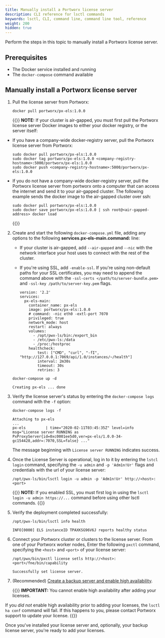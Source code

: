 ```yaml
---
title: Manually install a Portworx license server
description: CLI reference for lsctl commands
keywords: lsctl, CLI, command line, command line tool, reference
weight: 200
hidden: true
---
```


Perform the steps in this topic to manually install a Portworx license server.

## Prerequisites

* The Docker service installed and running
* The `docker-compose` command available

## Manually install a Portworx license server

1. Pull the license server from Portworx:

    ```text
    docker pull portworx/px-els:1.0.0
    ```

    {{<info>}}
**NOTE:** If your cluster is air-gapped, you must first pull the Portworx license server Docker images to either your docker registry, or the server itself:

  * If you have a company-wide docker-registry server, pull the Portworx license server from Portworx:

    ```text
    sudo docker pull portworx/px-els:1.0.0
    sudo docker tag portworx/px-els:1.0.0 <company-registry-hostname>:5000/portworx/px-els:1.0.0
    sudo docker push <company-registry-hostname>:5000/portworx/px-els:1.0.0
    ```

  * If you do not have a company-wide docker-registry server, pull the Portworx license server from portworx onto a computer that can access the internet and send it to your air-gapped cluster. The following example sends the docker image to the air-gapped cluster over ssh:

    ```text
    sudo docker pull portworx/px-els:1.0.0
    sudo docker save portworx/px-els:1.0.0 | ssh root@<air-gapped-address> docker load
    ```
    {{</info>}}

2. Create and start the following `docker-compose.yml` file, adding any options to the following **services.px-els-main.command:** line:

    * If your cluster is air-gapped, add `--air-gapped` and `--nic` with the network interface your host uses to connect with the rest of the cluster.
    * If you're using SSL, add `-enable-ssl`. If you're using non-default paths for your SSL certificates, you may need to append the command above with the `-ssl-certs </path/to/server-bundle.pem>` and `-ssl-key /path/to/server-key.pem` flags.

       ```text
       version: '2.2'
       services:
         px-els-main:
           container_name: px-els
           image: portworx/px-els:1.0.0
           # command: -nic eth0 -extl-port 7070
           privileged: true
           network_mode: host
           restart: always
           volumes:
             - /opt/pwx-ls/bin:/export_bin
             - /etc/pwx-ls:/data
             - /proc:/hostproc
           healthcheck:
               test: ["CMD", "curl", "-fI", "http://127.0.0.1:7069/api/1.0/instances/~/health"]
               interval: 2m30s
               timeout: 30s
               retries: 3
       ```

    ```text
    docker-compose up -d
    ```
    ```output
    Creating px-els ... done
    ```

3. Verify the license server's status by entering the `docker-compose logs` command with the `-f` option:

    ```text
    docker-compose logs -f
    ```
    ```output
    Attaching to px-els
    ...
    px-els         | time="2020-02-11T03:45:35Z" level=info msg="License server RUNNING as PxProxyServer{id=0xc0001ee5d0,ver=px-els/1.0.0-34-gc154428,addr=:7070,SSL=false} ..."
    ```
    The message beginning with `License server RUNNING` indicates success.

4. Once the License Server is operational, log in to it by entering the `lstcl login` command, specifying the `-u admin` and `-p 'Adm1n!Ur'` flags and credentials with the url of your license server:

    ```text
    /opt/pwx-ls/bin/lsctl login -u admin -p 'Adm1n!Ur' http://<host>:<port>
    ```

    {{<info>}}
**NOTE:** If you enabled SSL, you must first log in using the `lsctl login -u admin https://...` command before using other lsctl commands.
    {{</info>}}

5. Verify the deployment completed successfully:

    ```text
    /opt/pwx-ls/bin/lsctl info health
    ```
    ```output
    INFO[0000] ELS instanceID TPAXKSG96V6J reports healthy status
    ```

6. Connect your Portworx cluster or clusters to the license server. From one of your Portworx worker nodes, Enter the following `pxctl` command, specifying the `<host>` and `<port>` of your license server:

    ```text
    /opt/pwx/bin/pxctl license setls http://<host>:<port>/fne/bin/capability
    ```
    ```output
    Successfully set license server.
    ```

7. (Recommended) [Create a backup server and enable high availability](/reference/cli/lsctl/install-backup-server/).

    {{<info>}}
**IMPORTANT:** You cannot enable high availability after adding your licenses.

If you _did not_ enable high availability prior to adding your licenses, the `lsctl ha conf` command will fail. If this happens to you, please contact Portworx support to update your license.
    {{</info>}}

Once you've installed your license server and, optionally, your backup license server, you're ready to add your licenses.

<!-- verified -->

